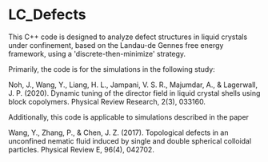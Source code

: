 # LC_Defects

This C++ code is designed to analyze defect structures in liquid crystals under confinement, based on the Landau-de Gennes free energy framework, using a 'discrete-then-minimize' strategy.

Primarily, the code is for the simulations in the following study:

Noh, J., Wang, Y., Liang, H. L., Jampani, V. S. R., Majumdar, A., & Lagerwall, J. P. (2020). Dynamic tuning of the director field in liquid crystal shells using block copolymers. Physical Review Research, 2(3), 033160. 

Additionally, this code is applicable to simulations described in the paper

Wang, Y., Zhang, P., & Chen, J. Z. (2017). Topological defects in an unconfined nematic fluid induced by single and double spherical colloidal particles. Physical Review E, 96(4), 042702.






